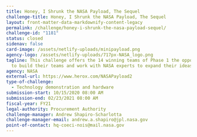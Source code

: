 ```yaml
---
title: Honey, I Shrunk the NASA Payload, The Sequel
challenge-title: Honey, I Shrunk the NASA Payload, The Sequel
layout: front-matter-data-markdownify-content-legacy
permalink: /challenge/honey-i-shrunk-the-nasa-payload-sequel/
challenge-id: "1181"
status: closed
sidenav: false
card-image: /assets/netlify-uploads/minipayload.png
agency-logo: /assets/netlify-uploads/717px-NASA_logo.png
tagline: This challenge offers the 14 winning teams of Phase 1 the opportunity
  to build their teams and work with NASA experts to expand their ideas.
agency: NASA
external-url: https://www.herox.com/NASAPayload2
type-of-challenge:
  - Technology demonstration and hardware
submission-start: 10/15/2020 08:00 AM
submission-end: 02/23/2021 08:00 AM
fiscal-year: FY21
legal-authority: Procurement Authority
challenge-manager: Andrew Shapiro-Scharlotta
challenge-manager-email: andrew.a.shapiro@jpl.nasa.gov
point-of-contact: hq-coeci-nois@mail.nasa.gov
---
```

